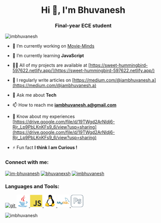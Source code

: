 <h1 align="center">Hi 👋, I'm Bhuvanesh</h1>
<h3 align="center">Final-year ECE student</h3>

<p align="left"> <img src="https://komarev.com/ghpvc/?username=imbhuvanesh&label=Profile%20views&color=0e75b6&style=flat" alt="imbhuvanesh" /> </p>

- 🔭 I’m currently working on [Movie-Minds](https://github.com/imbhuvanesh/Movie-Minds)

- 🌱 I’m currently learning **JavaScript**

- 👨‍💻 All of my projects are available at [https://sweet-hummingbird-597622.netlify.app/](https://sweet-hummingbird-597622.netlify.app/)

- 📝 I regularly write articles on [https://medium.com/@iambhuvanesh.a](https://medium.com/@iambhuvanesh.a)

- 💬 Ask me about **Tech**

- 📫 How to reach me **iambhuvanesh.a@gmail.com**

- 📄 Know about my experiences [https://drive.google.com/file/d/19TWgd2ArNldj6-Rjr_Lp9PbLKnKFs9_6/view?usp=sharing](https://drive.google.com/file/d/19TWgd2ArNldj6-Rjr_Lp9PbLKnKFs9_6/view?usp=sharing)

- ⚡ Fun fact **I think I am Curious !**

<h3 align="left">Connect with me:</h3>
<p align="left">
<a href="https://linkedin.com/in/im-bhuvanesh" target="blank"><img align="center" src="https://raw.githubusercontent.com/rahuldkjain/github-profile-readme-generator/master/src/images/icons/Social/linked-in-alt.svg" alt="im-bhuvanesh" height="30" width="40" /></a>
<a href="https://instagram.com/bhuvanexsh" target="blank"><img align="center" src="https://raw.githubusercontent.com/rahuldkjain/github-profile-readme-generator/master/src/images/icons/Social/instagram.svg" alt="bhuvanexsh" height="30" width="40" /></a>
<a href="https://www.leetcode.com/imbhuvanesh" target="blank"><img align="center" src="https://raw.githubusercontent.com/rahuldkjain/github-profile-readme-generator/master/src/images/icons/Social/leet-code.svg" alt="imbhuvanesh" height="30" width="40" /></a>
</p>

<h3 align="left">Languages and Tools:</h3>
<p align="left"> <a href="https://git-scm.com/" target="_blank" rel="noreferrer"> <img src="https://www.vectorlogo.zone/logos/git-scm/git-scm-icon.svg" alt="git" width="40" height="40"/> </a> <a href="https://www.java.com" target="_blank" rel="noreferrer"> <img src="https://raw.githubusercontent.com/devicons/devicon/master/icons/java/java-original.svg" alt="java" width="40" height="40"/> </a> <a href="https://developer.mozilla.org/en-US/docs/Web/JavaScript" target="_blank" rel="noreferrer"> <img src="https://raw.githubusercontent.com/devicons/devicon/master/icons/javascript/javascript-original.svg" alt="javascript" width="40" height="40"/> </a> <a href="https://www.linux.org/" target="_blank" rel="noreferrer"> <img src="https://raw.githubusercontent.com/devicons/devicon/master/icons/linux/linux-original.svg" alt="linux" width="40" height="40"/> </a> <a href="https://www.mysql.com/" target="_blank" rel="noreferrer"> <img src="https://raw.githubusercontent.com/devicons/devicon/master/icons/mysql/mysql-original-wordmark.svg" alt="mysql" width="40" height="40"/> </a> <a href="https://www.photoshop.com/en" target="_blank" rel="noreferrer"> <img src="https://raw.githubusercontent.com/devicons/devicon/master/icons/photoshop/photoshop-line.svg" alt="photoshop" width="40" height="40"/> </a> </p>

<p><img align="center" src="https://github-readme-streak-stats.herokuapp.com/?user=imbhuvanesh&" alt="imbhuvanesh" /></p>
